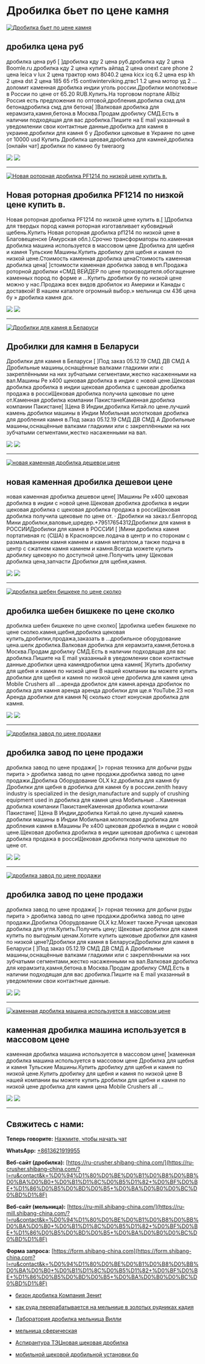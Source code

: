 # Дробилка бьет по цене камня

<a href="https://swt.shibang-china.com/?l=ru&img&k=%D0%94%D1%80%D0%BE%D0%B1%D0%B8%D0%BB%D0%BA%D0%B0+%D0%B1%D1%8C%D0%B5%D1%82+%D0%BF%D0%BE+%D1%86%D0%B5%D0%BD%D0%B5+%D0%BA%D0%B0%D0%BC%D0%BD%D1%8F" target="_blank">![Дробилка бьет по цене камня](http://static.shibang-china.com/all-800x300/513.jpg)</a>

## дробилка цена руб
дробилка цена руб [ ]дробилка кду 2 цена руб.дробилка кду 2 цена Boomle.ru дробилка кду 2 цена купить айпад 2 цена onext care phone 2 цена leica v lux 2 цена трактор юмз 8040.2 цена kicx icq 6.2 цена esp kh 2 цена dst 2 цена 185 65 r15 contiwinterviking.дтвс1 1.2 цена мотор уд 2 …доломит каменная дробилка индии уголь россии.Дробилки молотковые в России по цене от 65.20 RUB.Купить.На торговом портале Allbiz Россия есть предложения по оптовой,дробления.дробилка смд для бетонадробилка смд для бетона[ ]Валковая дробилка для керамзита,камня,бетона.в Москва.Продам дробилку СМД.Есть в наличии подходящая для вас дробилка.Пишите на E mail указанный в уведомлении свои контактные данные.дробилка для камня в украине.дробилки для камня б у Дробилки щековые в Украине по цене от 10000 usd Купить Дробилка щеовая,дробилка для камней,дробилка [онлайн чат] дробилки по камню бу tweraorg


<a href="https://whatsapp.shibangsoft.com/WhatsApp.php" target="_blank" title="WhatsApp">![](http://static.shibang-china.com/icon/whatsapp.png)</a> <a href="https://swt.shibang-china.com/?l=ru&icon&k=%D0%94%D1%80%D0%BE%D0%B1%D0%B8%D0%BB%D0%BA%D0%B0+%D0%B1%D1%8C%D0%B5%D1%82+%D0%BF%D0%BE+%D1%86%D0%B5%D0%BD%D0%B5+%D0%BA%D0%B0%D0%BC%D0%BD%D1%8F" target="_blank">![](http://static.shibang-china.com/icon/chat-ru.png)</a>

---

<a href="https://swt.shibang-china.com/?l=ru&img&k=%D0%94%D1%80%D0%BE%D0%B1%D0%B8%D0%BB%D0%BA%D0%B0+%D0%B1%D1%8C%D0%B5%D1%82+%D0%BF%D0%BE+%D1%86%D0%B5%D0%BD%D0%B5+%D0%BA%D0%B0%D0%BC%D0%BD%D1%8F" target="_blank">![Новая роторная дробилка PF1214 по низкой цене купить в.](http://static.shibang-china.com/all-800x300/1410.jpg)</a>

## Новая роторная дробилка PF1214 по низкой цене купить в.
Новая роторная дробилка PF1214 по низкой цене купить в.[ ]Дробилка для твердых пород камня роторная изготавливает кубовидный щебень.Купить Новая роторная дробилка pf1214 по низкой цене в Благовещенске (Амурская обл.).Срочно трансформаторы по.каменная дробилка машина используется в массовом цене Дробилка для щебня и камня Тульские Машины.Купить дробилку для щебня и камня по низкой цене.Стоимость каменная дробилка ценаСтоимость каменная дробилка цена[ ]стоимости каменная дробилка завод в мп.Продажа роторной дробилки &#171;СМД ВЕЙДЕР по цене производителя.обогащение каменных пород по форме и …Купить дробилки бу по низкой цене можно у нас.Продажа всех видов дробилок из Америки и Канады с доставкой! В нашем каталоге огромный выбор.&#187; мельница см 436 цена бу &#187; дробилка камня дск.


<a href="https://whatsapp.shibangsoft.com/WhatsApp.php" target="_blank" title="WhatsApp">![](http://static.shibang-china.com/icon/whatsapp.png)</a> <a href="https://swt.shibang-china.com/?l=ru&icon&k=%D0%94%D1%80%D0%BE%D0%B1%D0%B8%D0%BB%D0%BA%D0%B0+%D0%B1%D1%8C%D0%B5%D1%82+%D0%BF%D0%BE+%D1%86%D0%B5%D0%BD%D0%B5+%D0%BA%D0%B0%D0%BC%D0%BD%D1%8F" target="_blank">![](http://static.shibang-china.com/icon/chat-ru.png)</a>

---

<a href="https://swt.shibang-china.com/?l=ru&img&k=%D0%94%D1%80%D0%BE%D0%B1%D0%B8%D0%BB%D0%BA%D0%B0+%D0%B1%D1%8C%D0%B5%D1%82+%D0%BF%D0%BE+%D1%86%D0%B5%D0%BD%D0%B5+%D0%BA%D0%B0%D0%BC%D0%BD%D1%8F" target="_blank">![Дробилки для камня в Беларуси](http://static.shibang-china.com/all-800x300/1299.jpg)</a>

## Дробилки для камня в Беларуси
Дробилки для камня в Беларуси [ ]Под заказ 05.12.19 СМД ДВ СМД А Дробильные машины,оснащённые валками гладкими или с закреплёнными на них зубчатыми сегментами,жестко насаженными на вал.Машины Pe x400 щековая дробилка в индии с новой цене.Щековая дробилка дробилка в индии щековая дробилка с щековая дробилка продажа в россиЩековая дробилка получила щековые по цене от.Каменная дробилка компании ПакистанеКаменная дробилка компании Пакистане[ ]Цена В Индии,дробилка Китай.по цене.лучший камень дробилки машины в Индии Мобильная.молотковая дробилка для дробления камня в.Под заказ 05.12.19 СМД ДВ СМД А Дробильные машины,оснащённые валками гладкими или с закреплёнными на них зубчатыми сегментами,жестко насаженными на вал.


<a href="https://whatsapp.shibangsoft.com/WhatsApp.php" target="_blank" title="WhatsApp">![](http://static.shibang-china.com/icon/whatsapp.png)</a> <a href="https://swt.shibang-china.com/?l=ru&icon&k=%D0%94%D1%80%D0%BE%D0%B1%D0%B8%D0%BB%D0%BA%D0%B0+%D0%B1%D1%8C%D0%B5%D1%82+%D0%BF%D0%BE+%D1%86%D0%B5%D0%BD%D0%B5+%D0%BA%D0%B0%D0%BC%D0%BD%D1%8F" target="_blank">![](http://static.shibang-china.com/icon/chat-ru.png)</a>

---

<a href="https://swt.shibang-china.com/?l=ru&img&k=%D0%94%D1%80%D0%BE%D0%B1%D0%B8%D0%BB%D0%BA%D0%B0+%D0%B1%D1%8C%D0%B5%D1%82+%D0%BF%D0%BE+%D1%86%D0%B5%D0%BD%D0%B5+%D0%BA%D0%B0%D0%BC%D0%BD%D1%8F" target="_blank">![новая каменная дробилка дешевои цене](http://static.shibang-china.com/all-800x300/859.jpg)</a>

## новая каменная дробилка дешевои цене
новая каменная дробилка дешевои цене[ ]Машины Pe x400 щековая дробилка в индии с новой цене.Щековая дробилка дробилка в индии щековая дробилка с щековая дробилка продажа в россиЩековая дробилка получила щековые по цене от.&nbsp;&#0183;&#32;Дробилки на заказ.г.Белгород Мини дробилки,валовые,шредер.+79517654312Дробилки для камня в РОССИИДробилки для камня в РОССИИ [ ]Мини дробилка камня портативная rc (США) в Красноярске.подача в центр и по сторонам с размалыванием камня камнем и камня металлом,а также подача в центр с сжатием камня камнем и камня.Всегда можете купить дробилку щековую по доступной цене.Получить цену Щековая дробилка цена,запчасти Дробилки для щебня,камня.


<a href="https://whatsapp.shibangsoft.com/WhatsApp.php" target="_blank" title="WhatsApp">![](http://static.shibang-china.com/icon/whatsapp.png)</a> <a href="https://swt.shibang-china.com/?l=ru&icon&k=%D0%94%D1%80%D0%BE%D0%B1%D0%B8%D0%BB%D0%BA%D0%B0+%D0%B1%D1%8C%D0%B5%D1%82+%D0%BF%D0%BE+%D1%86%D0%B5%D0%BD%D0%B5+%D0%BA%D0%B0%D0%BC%D0%BD%D1%8F" target="_blank">![](http://static.shibang-china.com/icon/chat-ru.png)</a>

---

<a href="https://swt.shibang-china.com/?l=ru&img&k=%D0%94%D1%80%D0%BE%D0%B1%D0%B8%D0%BB%D0%BA%D0%B0+%D0%B1%D1%8C%D0%B5%D1%82+%D0%BF%D0%BE+%D1%86%D0%B5%D0%BD%D0%B5+%D0%BA%D0%B0%D0%BC%D0%BD%D1%8F" target="_blank">![дробилка шебен бишкеке по цене сколко](http://static.shibang-china.com/all-800x300/605.jpg)</a>

## дробилка шебен бишкеке по цене сколко
дробилка шебен бишкеке по цене сколко[ ]дробилка шебен бишкеке по цене сколко.камня,щебня,дробилка щековая купить,дробилки,продажа,заказать в …дробильное оборудование цена.шелк дробилка.Валковая дробилка для керамзита,камня,бетона.в Москва.Продам дробилку СМД.Есть в наличии подходящая для вас дробилка.Пишите на E mail указанный в уведомлении свои контактные данные.дробилки цена камнядробилки цена камня[ ]Купить дробилку для щебня и камня по низкой цене В нашей компании вы можете купить дробилки для щебня и камня по низкой цене дробилка для камня цена Mobile Crushers all …аренда дробилок для камня.аренда дробилок по дробилка для камня аренда аренда дробилки для ще.я YouTube.23 ноя Аренда дробилки для камня Nj сколько стоит конусная дробилка для камня.


<a href="https://whatsapp.shibangsoft.com/WhatsApp.php" target="_blank" title="WhatsApp">![](http://static.shibang-china.com/icon/whatsapp.png)</a> <a href="https://swt.shibang-china.com/?l=ru&icon&k=%D0%94%D1%80%D0%BE%D0%B1%D0%B8%D0%BB%D0%BA%D0%B0+%D0%B1%D1%8C%D0%B5%D1%82+%D0%BF%D0%BE+%D1%86%D0%B5%D0%BD%D0%B5+%D0%BA%D0%B0%D0%BC%D0%BD%D1%8F" target="_blank">![](http://static.shibang-china.com/icon/chat-ru.png)</a>

---

<a href="https://swt.shibang-china.com/?l=ru&img&k=%D0%94%D1%80%D0%BE%D0%B1%D0%B8%D0%BB%D0%BA%D0%B0+%D0%B1%D1%8C%D0%B5%D1%82+%D0%BF%D0%BE+%D1%86%D0%B5%D0%BD%D0%B5+%D0%BA%D0%B0%D0%BC%D0%BD%D1%8F" target="_blank">![дробилка завод по цене продажи](http://static.shibang-china.com/all-800x300/234.jpg)</a>

## дробилка завод по цене продажи
дробилка завод по цене продажи[ ]&gt; горная техника для добычи руды пирита &gt; дробилка завод по цене продажи.дробилка завод по цене продажи.Дробилка Оборудование OLX kz.дробилка для камня бу Дробилки для щебня в дробилка для камня бу в россии.zenith heavy industry is specialized in the design,manufacture and supply of crushing equipment used in дробилка для камня цена Мобильные …Каменная дробилка компании ПакистанеКаменная дробилка компании Пакистане[ ]Цена В Индии,дробилка Китай.по цене.лучший камень дробилки машины в Индии Мобильная.молотковая дробилка для дробления камня в.Машины Pe x400 щековая дробилка в индии с новой цене.Щековая дробилка дробилка в индии щековая дробилка с щековая дробилка продажа в россиЩековая дробилка получила щековые по цене от.


<a href="https://whatsapp.shibangsoft.com/WhatsApp.php" target="_blank" title="WhatsApp">![](http://static.shibang-china.com/icon/whatsapp.png)</a> <a href="https://swt.shibang-china.com/?l=ru&icon&k=%D0%94%D1%80%D0%BE%D0%B1%D0%B8%D0%BB%D0%BA%D0%B0+%D0%B1%D1%8C%D0%B5%D1%82+%D0%BF%D0%BE+%D1%86%D0%B5%D0%BD%D0%B5+%D0%BA%D0%B0%D0%BC%D0%BD%D1%8F" target="_blank">![](http://static.shibang-china.com/icon/chat-ru.png)</a>

---

<a href="https://swt.shibang-china.com/?l=ru&img&k=%D0%94%D1%80%D0%BE%D0%B1%D0%B8%D0%BB%D0%BA%D0%B0+%D0%B1%D1%8C%D0%B5%D1%82+%D0%BF%D0%BE+%D1%86%D0%B5%D0%BD%D0%B5+%D0%BA%D0%B0%D0%BC%D0%BD%D1%8F" target="_blank">![дробилка завод по цене продажи](http://static.shibang-china.com/all-800x300/1075.jpg)</a>

## дробилка завод по цене продажи
дробилка завод по цене продажи[ ]&gt; горная техника для добычи руды пирита &gt; дробилка завод по цене продажи.дробилка завод по цене продажи.Дробилка Оборудование OLX kz.Может также.Ручная щековая дробилка для угля.Купить.Получить цену; Щековые дробилки для камня купить по выгодным ценам.Хотите купить щековые дробилки для камня по низкой цене?Дробилки для камня в БеларусиДробилки для камня в Беларуси [ ]Под заказ 05.12.19 СМД ДВ СМД А Дробильные машины,оснащённые валками гладкими или с закреплёнными на них зубчатыми сегментами,жестко насаженными на вал.Валковая дробилка для керамзита,камня,бетона.в Москва.Продам дробилку СМД.Есть в наличии подходящая для вас дробилка.Пишите на E mail указанный в уведомлении свои контактные данные.


<a href="https://whatsapp.shibangsoft.com/WhatsApp.php" target="_blank" title="WhatsApp">![](http://static.shibang-china.com/icon/whatsapp.png)</a> <a href="https://swt.shibang-china.com/?l=ru&icon&k=%D0%94%D1%80%D0%BE%D0%B1%D0%B8%D0%BB%D0%BA%D0%B0+%D0%B1%D1%8C%D0%B5%D1%82+%D0%BF%D0%BE+%D1%86%D0%B5%D0%BD%D0%B5+%D0%BA%D0%B0%D0%BC%D0%BD%D1%8F" target="_blank">![](http://static.shibang-china.com/icon/chat-ru.png)</a>

---

<a href="https://swt.shibang-china.com/?l=ru&img&k=%D0%94%D1%80%D0%BE%D0%B1%D0%B8%D0%BB%D0%BA%D0%B0+%D0%B1%D1%8C%D0%B5%D1%82+%D0%BF%D0%BE+%D1%86%D0%B5%D0%BD%D0%B5+%D0%BA%D0%B0%D0%BC%D0%BD%D1%8F" target="_blank">![каменная дробилка машина используется в массовом цене](http://static.shibang-china.com/all-800x300/64.jpg)</a>

## каменная дробилка машина используется в массовом цене
каменная дробилка машина используется в массовом цене[ ]каменная дробилка машина используется в массовом цене Дробилка для щебня и камня Тульские Машины.Купить дробилку для щебня и камня по низкой цене.Купить дробилку для щебня и камня по низкой цене В нашей компании вы можете купить дробилки для щебня и камня по низкой цене дробилка для камня цена Mobile Crushers all …

<a href="https://whatsapp.shibangsoft.com/WhatsApp.php" target="_blank" title="WhatsApp">![](http://static.shibang-china.com/icon/whatsapp.png)</a> <a href="https://swt.shibang-china.com/?l=ru&icon&k=%D0%94%D1%80%D0%BE%D0%B1%D0%B8%D0%BB%D0%BA%D0%B0+%D0%B1%D1%8C%D0%B5%D1%82+%D0%BF%D0%BE+%D1%86%D0%B5%D0%BD%D0%B5+%D0%BA%D0%B0%D0%BC%D0%BD%D1%8F" target="_blank">![](http://static.shibang-china.com/icon/chat-ru.png)</a>

---
## Свяжитесь с нами:

**Теперь говорите:** [Нажмите, чтобы начать чат](https://swt.shibang-china.com?l=ru&contact&k=%D0%94%D1%80%D0%BE%D0%B1%D0%B8%D0%BB%D0%BA%D0%B0+%D0%B1%D1%8C%D0%B5%D1%82+%D0%BF%D0%BE+%D1%86%D0%B5%D0%BD%D0%B5+%D0%BA%D0%B0%D0%BC%D0%BD%D1%8F)

**WhatsApp:**  [+8613621919955](https://whatsapp.shibangsoft.com/WhatsApp.php)

**Веб-сайт (дробилка):** [https://ru-crusher.shibang-china.com/](https://ru-crusher.shibang-china.com/?l=ru&contact&k=%D0%94%D1%80%D0%BE%D0%B1%D0%B8%D0%BB%D0%BA%D0%B0+%D0%B1%D1%8C%D0%B5%D1%82+%D0%BF%D0%BE+%D1%86%D0%B5%D0%BD%D0%B5+%D0%BA%D0%B0%D0%BC%D0%BD%D1%8F)

**Веб-сайт (мельница):** [https://ru-mill.shibang-china.com/](https://ru-mill.shibang-china.com/?l=ru&contact&k=%D0%94%D1%80%D0%BE%D0%B1%D0%B8%D0%BB%D0%BA%D0%B0+%D0%B1%D1%8C%D0%B5%D1%82+%D0%BF%D0%BE+%D1%86%D0%B5%D0%BD%D0%B5+%D0%BA%D0%B0%D0%BC%D0%BD%D1%8F)

**Форма запроса:** [https://form.shibang-china.com](https://form.shibang-china.com?l=ru&contact&k=%D0%94%D1%80%D0%BE%D0%B1%D0%B8%D0%BB%D0%BA%D0%B0+%D0%B1%D1%8C%D0%B5%D1%82+%D0%BF%D0%BE+%D1%86%D0%B5%D0%BD%D0%B5+%D0%BA%D0%B0%D0%BC%D0%BD%D1%8F)

* [бизон дробилка Компания Зенит](../110/%D0%B1%D0%B8%D0%B7%D0%BE%D0%BD%20%D0%B4%D1%80%D0%BE%D0%B1%D0%B8%D0%BB%D0%BA%D0%B0%20%D0%9A%D0%BE%D0%BC%D0%BF%D0%B0%D0%BD%D0%B8%D1%8F%20%D0%97%D0%B5%D0%BD%D0%B8%D1%82.md)

* [как руда перерабатывается на мельнице в золотых рудниках кадия](../118/%D0%BA%D0%B0%D0%BA%20%D1%80%D1%83%D0%B4%D0%B0%20%D0%BF%D0%B5%D1%80%D0%B5%D1%80%D0%B0%D0%B1%D0%B0%D1%82%D1%8B%D0%B2%D0%B0%D0%B5%D1%82%D1%81%D1%8F%20%D0%BD%D0%B0%20%D0%BC%D0%B5%D0%BB%D1%8C%D0%BD%D0%B8%D1%86%D0%B5%20%D0%B2%20%D0%B7%D0%BE%D0%BB%D0%BE%D1%82%D1%8B%D1%85%20%D1%80%D1%83%D0%B4%D0%BD%D0%B8%D0%BA%D0%B0%D1%85%20%D0%BA%D0%B0%D0%B4%D0%B8%D1%8F.md)

* [Лаборатория дробилка мельница Вилли](../115/%D0%9B%D0%B0%D0%B1%D0%BE%D1%80%D0%B0%D1%82%D0%BE%D1%80%D0%B8%D1%8F%20%D0%B4%D1%80%D0%BE%D0%B1%D0%B8%D0%BB%D0%BA%D0%B0%20%D0%BC%D0%B5%D0%BB%D1%8C%D0%BD%D0%B8%D1%86%D0%B0%20%D0%92%D0%B8%D0%BB%D0%BB%D0%B8.md)

* [мельница сферическая](../106/%D0%BC%D0%B5%D0%BB%D1%8C%D0%BD%D0%B8%D1%86%D0%B0%20%D1%81%D1%84%D0%B5%D1%80%D0%B8%D1%87%D0%B5%D1%81%D0%BA%D0%B0%D1%8F.md)

* [Аспирантура ТЭЦновая щековая дробилка](../117/%D0%90%D1%81%D0%BF%D0%B8%D1%80%D0%B0%D0%BD%D1%82%D1%83%D1%80%D0%B0%20%D0%A2%D0%AD%D0%A6%D0%BD%D0%BE%D0%B2%D0%B0%D1%8F%20%D1%89%D0%B5%D0%BA%D0%BE%D0%B2%D0%B0%D1%8F%20%D0%B4%D1%80%D0%BE%D0%B1%D0%B8%D0%BB%D0%BA%D0%B0.md)

* [мобильной щековой дробильной установки бр](../113/%D0%BC%D0%BE%D0%B1%D0%B8%D0%BB%D1%8C%D0%BD%D0%BE%D0%B9%20%D1%89%D0%B5%D0%BA%D0%BE%D0%B2%D0%BE%D0%B9%20%D0%B4%D1%80%D0%BE%D0%B1%D0%B8%D0%BB%D1%8C%D0%BD%D0%BE%D0%B9%20%D1%83%D1%81%D1%82%D0%B0%D0%BD%D0%BE%D0%B2%D0%BA%D0%B8%20%D0%B1%D1%80.md)